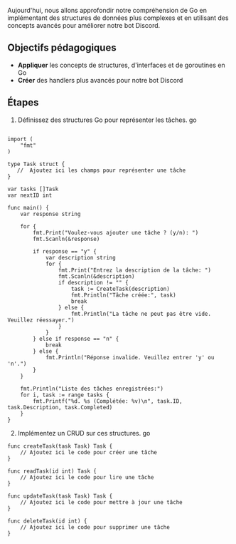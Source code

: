 Aujourd'hui, nous allons approfondir notre compréhension de Go en implémentant des structures de données plus complexes et en utilisant des concepts avancés pour améliorer notre bot Discord.

## Objectifs pédagogiques

- **Appliquer** les concepts de structures, d'interfaces et de goroutines en Go
- **Créer** des handlers plus avancés pour notre bot Discord

## Étapes

1. Définissez des structures Go pour représenter les tâches.
go
```package main

import (
    "fmt"
)

type Task struct {
   //  Ajoutez ici les champs pour représenter une tâche
}

var tasks []Task
var nextID int

func main() {
    var response string

    for {
        fmt.Print("Voulez-vous ajouter une tâche ? (y/n): ")
        fmt.Scanln(&response)

        if response == "y" {
            var description string
            for {
                fmt.Print("Entrez la description de la tâche: ")
                fmt.Scanln(&description)
                if description != "" {
                    task := CreateTask(description)
                    fmt.Println("Tâche créée:", task)
                    break
                } else {
                    fmt.Println("La tâche ne peut pas être vide. Veuillez réessayer.")
                }
            }
        } else if response == "n" {
            break
        } else {
            fmt.Println("Réponse invalide. Veuillez entrer 'y' ou 'n'.")
        }
    }

    fmt.Println("Liste des tâches enregistrées:")
    for i, task := range tasks {
        fmt.Printf("%d. %s (Complétée: %v)\n", task.ID, task.Description, task.Completed)
    }
}
```
 2. Implémentez un CRUD sur ces structures.
go
```
func createTask(task Task) Task {
    // Ajoutez ici le code pour créer une tâche
}

func readTask(id int) Task {
    // Ajoutez ici le code pour lire une tâche
}

func updateTask(task Task) Task {
    // Ajoutez ici le code pour mettre à jour une tâche
}

func deleteTask(id int) {
    // Ajoutez ici le code pour supprimer une tâche
}
```